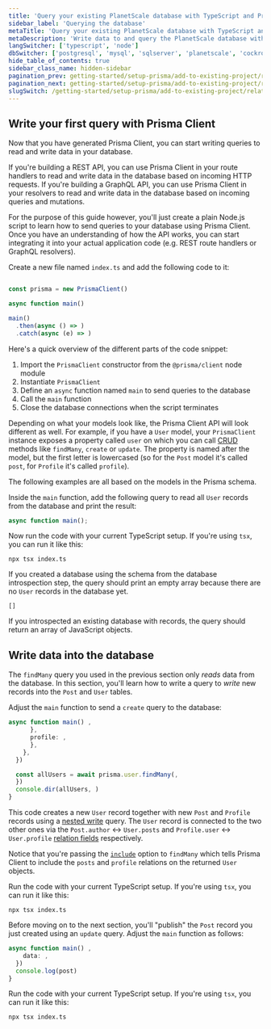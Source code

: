 ```yaml
---
title: 'Query your existing PlanetScale database with TypeScript and Prisma ORM'
sidebar_label: 'Querying the database'
metaTitle: 'Query your existing PlanetScale database with TypeScript and Prisma ORM'
metaDescription: 'Write data to and query the PlanetScale database with your TypeScript and Prisma ORM project'
langSwitcher: ['typescript', 'node']
dbSwitcher: ['postgresql', 'mysql', 'sqlserver', 'planetscale', 'cockroachdb']
hide_table_of_contents: true
sidebar_class_name: hidden-sidebar
pagination_prev: getting-started/setup-prisma/add-to-existing-project/relational-databases/install-prisma-client-typescript-planetscale
pagination_next: getting-started/setup-prisma/add-to-existing-project/relational-databases/next-steps
slugSwitch: /getting-started/setup-prisma/add-to-existing-project/relational-databases/querying-the-database-
---
```


## Write your first query with Prisma Client

Now that you have generated Prisma Client, you can start writing queries to read and write data in your database.

If you're building a REST API, you can use Prisma Client in your route handlers to read and write data in the database based on incoming HTTP requests. If you're building a GraphQL API, you can use Prisma Client in your resolvers to read and write data in the database based on incoming queries and mutations.

For the purpose of this guide however, you'll just create a plain Node.js script to learn how to send queries to your database using Prisma Client. Once you have an understanding of how the API works, you can start integrating it into your actual application code (e.g. REST route handlers or GraphQL resolvers).

Create a new file named `index.ts` and add the following code to it:

```ts file=index.ts showLineNumbers

const prisma = new PrismaClient()

async function main()

main()
  .then(async () => )
  .catch(async (e) => )
```

Here's a quick overview of the different parts of the code snippet:

1. Import the `PrismaClient` constructor from the `@prisma/client` node module
1. Instantiate `PrismaClient`
1. Define an `async` function named `main` to send queries to the database
1. Call the `main` function
1. Close the database connections when the script terminates

Depending on what your models look like, the Prisma Client API will look different as well. For example, if you have a `User` model, your `PrismaClient` instance exposes a property called `user` on which you can call [CRUD](/orm/prisma-client/queries/crud) methods like `findMany`, `create` or `update`. The property is named after the model, but the first letter is lowercased (so for the `Post` model it's called `post`, for `Profile` it's called `profile`).

The following examples are all based on the models in the Prisma schema.

Inside the `main` function, add the following query to read all `User` records from the database and print the result:

```ts file=index.ts showLineNumbers
async function main();
```

Now run the code with your current TypeScript setup. If you're using `tsx`, you can run it like this:

```terminal copy
npx tsx index.ts
```

If you created a database using the schema from the database introspection step, the query should print an empty array because there are no `User` records in the database yet.

```no-copy
[]
```

If you introspected an existing database with records, the query should return an array of JavaScript objects.

## Write data into the database

The `findMany` query you used in the previous section only _reads_ data from the database. In this section, you'll learn how to write a query to _write_ new records into the `Post` and `User` tables.

Adjust the `main` function to send a `create` query to the database:

```ts file=index.ts showLineNumbers
async function main() ,
      },
      profile: ,
      },
    },
  })

  const allUsers = await prisma.user.findMany(,
  })
  console.dir(allUsers, )
}
```

This code creates a new `User` record together with new `Post` and `Profile` records using a [nested write](/orm/prisma-client/queries/relation-queries#nested-writes) query. The `User` record is connected to the two other ones via the `Post.author` ↔ `User.posts` and `Profile.user` ↔ `User.profile` [relation fields](/orm/prisma-schema/data-model/relations#relation-fields) respectively.

Notice that you're passing the [`include`](/orm/prisma-client/queries/select-fields#return-nested-objects-by-selecting-relation-fields) option to `findMany` which tells Prisma Client to include the `posts` and `profile` relations on the returned `User` objects.

Run the code with your current TypeScript setup. If you're using `tsx`, you can run it like this:

```terminal copy
npx tsx index.ts
```

Before moving on to the next section, you'll "publish" the `Post` record you just created using an `update` query. Adjust the `main` function as follows:

```ts file=index.ts showLineNumbers
async function main() ,
    data: ,
  })
  console.log(post)
}
```

Run the code with your current TypeScript setup. If you're using `tsx`, you can run it like this:

```terminal copy
npx tsx index.ts
```
